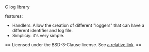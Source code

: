 C log library

features:
- Handlers: Allow the creation of different "loggers" that can have a different identifier and log file.
- Simpliciy: it's very simple.

== Licensed under the BSD-3-Clause license. See [a relative link](LICENSE). ==